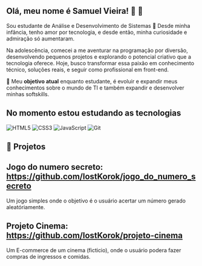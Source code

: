 ## Olá, meu nome é Samuel Vieira! 🍃 👋

Sou estudante de Análise e Desenvolvimento de Sistemas 📖
Desde minha infância, tenho amor por tecnologia, e desde então, minha curiosidade e admiração só aumentaram.

Na adolescência, comecei a me aventurar na programação por diversão, 
desenvolvendo pequenos projetos e explorando o potencial criativo que a tecnologia oferece. 
Hoje, busco transformar essa paixão em conhecimento técnico, soluções reais, e seguir como profissional em front-end.

🎯 Meu **objetivo atual** enquanto estudante, é evoluir e expandir meus conhecimentos sobre o mundo de TI e também expandir e desenvolver minhas softskills.

## No momento estou estudando as tecnologias

![HTML5](https://img.shields.io/badge/-HTML5-E34F26?style=flat-square&logo=html5&logoColor=white)
![CSS3](https://img.shields.io/badge/-CSS3-1572B6?style=flat-square&logo=css3)
![JavaScript](https://img.shields.io/badge/-JavaScript-black?style=flat-square&logo=javascript)
![Git](https://img.shields.io/badge/-Git-black?style=flat-square&logo=git)

## 💼 Projetos
## Jogo do numero secreto: https://github.com/lostKorok/jogo_do_numero_secreto
Um jogo simples onde o objetivo é o usuário acertar um número gerado aleatóriamente.

## Projeto Cinema: https://github.com/lostKorok/projeto-cinema
Um E-commerce de um cinema (ficticio), onde o usuário podera fazer compras de ingressos e comidas.


<!--
**SaLacroix/SaLacroix** is a ✨ _special_ ✨ repository because its `README.md` (this file) appears on your GitHub profile.

Here are some ideas to get you started:

- 🔭 I’m currently working on ...
- 🌱 I’m currently learning ...
- 👯 I’m looking to collaborate on ...
- 🤔 I’m looking for help with ...
- 💬 Ask me about ...
- 📫 How to reach me: ...
- 😄 Pronouns: ...
- ⚡ Fun fact: ...
-->
